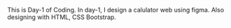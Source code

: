 This is Day-1 of Coding. In day-1, I design a calulator web using figma. Also designing with HTML, CSS Bootstrap.
